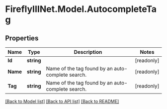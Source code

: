 # FireflyIIINet.Model.AutocompleteTag

## Properties

Name | Type | Description | Notes
------------ | ------------- | ------------- | -------------
**Id** | **string** |  | [readonly] 
**Name** | **string** | Name of the tag found by an auto-complete search. | [readonly] 
**Tag** | **string** | Name of the tag found by an auto-complete search. | [readonly] 

[[Back to Model list]](../README.md#documentation-for-models) [[Back to API list]](../README.md#documentation-for-api-endpoints) [[Back to README]](../README.md)

